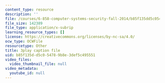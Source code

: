 ```yaml
---
content_type: resource
description: ''
file: /courses/6-858-computer-systems-security-fall-2014/b85f135dd5c054789b8e3def5c495551_QOtA76ga_fY.vtt
file_size: 142389
file_type: application/x-subrip
learning_resource_types: []
license: https://creativecommons.org/licenses/by-nc-sa/4.0/
ocw_type: OCWFile
resourcetype: Other
title: 3play caption file
uid: b85f135d-d5c0-5478-9b8e-3def5c495551
video_files:
  video_thumbnail_file: null
video_metadata:
  youtube_id: null
---
```

